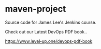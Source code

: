 # maven-project
Source code for James Lee's Jenkins course.

Check out our Latest DevOps PDF book..

https://www.level-up.one/devops-pdf-book
